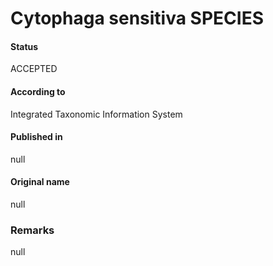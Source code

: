 Cytophaga sensitiva SPECIES
=======

#### Status
ACCEPTED

#### According to
Integrated Taxonomic Information System

#### Published in
null

#### Original name
null

### Remarks
null